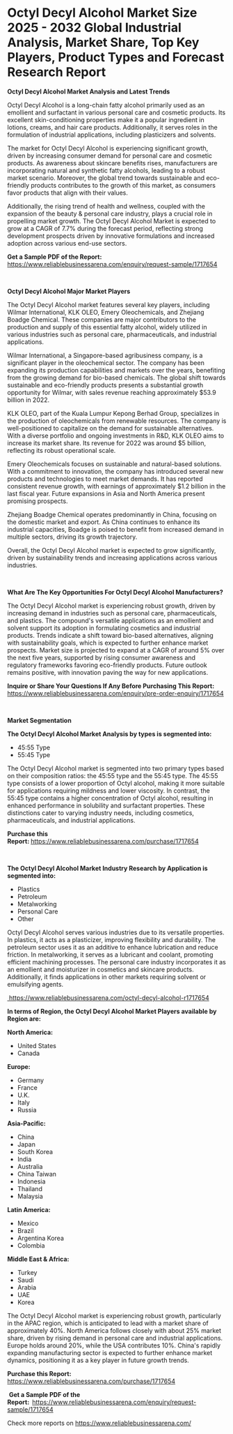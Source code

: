 <p><h1>Octyl Decyl Alcohol Market Size 2025 - 2032 Global Industrial Analysis, Market Share, Top Key Players, Product Types and Forecast Research Report</h1></p><p><strong>Octyl Decyl Alcohol Market Analysis and Latest Trends</strong></p>
<p><p>Octyl Decyl Alcohol is a long-chain fatty alcohol primarily used as an emollient and surfactant in various personal care and cosmetic products. Its excellent skin-conditioning properties make it a popular ingredient in lotions, creams, and hair care products. Additionally, it serves roles in the formulation of industrial applications, including plasticizers and solvents.</p><p>The market for Octyl Decyl Alcohol is experiencing significant growth, driven by increasing consumer demand for personal care and cosmetic products. As awareness about skincare benefits rises, manufacturers are incorporating natural and synthetic fatty alcohols, leading to a robust market scenario. Moreover, the global trend towards sustainable and eco-friendly products contributes to the growth of this market, as consumers favor products that align with their values.</p><p>Additionally, the rising trend of health and wellness, coupled with the expansion of the beauty & personal care industry, plays a crucial role in propelling market growth. The Octyl Decyl Alcohol Market is expected to grow at a CAGR of 7.7% during the forecast period, reflecting strong development prospects driven by innovative formulations and increased adoption across various end-use sectors.</p></p>
<p><strong>Get a Sample PDF of the Report:&nbsp;</strong> <a href="https://www.reliablebusinessarena.com/enquiry/request-sample/1717654?utm_campaign=2235&utm_medium=2&utm_source=Github&utm_content=ia&utm_term=30012025&utm_id=octyl-decyl-alcohol">https://www.reliablebusinessarena.com/enquiry/request-sample/1717654</a></p>
<p>&nbsp;</p>
<p><strong>Octyl Decyl Alcohol Major Market Players</strong></p>
<p><p>The Octyl Decyl Alcohol market features several key players, including Wilmar International, KLK OLEO, Emery Oleochemicals, and Zhejiang Boadge Chemical. These companies are major contributors to the production and supply of this essential fatty alcohol, widely utilized in various industries such as personal care, pharmaceuticals, and industrial applications.</p><p>Wilmar International, a Singapore-based agribusiness company, is a significant player in the oleochemical sector. The company has been expanding its production capabilities and markets over the years, benefiting from the growing demand for bio-based chemicals. The global shift towards sustainable and eco-friendly products presents a substantial growth opportunity for Wilmar, with sales revenue reaching approximately $53.9 billion in 2022.</p><p>KLK OLEO, part of the Kuala Lumpur Kepong Berhad Group, specializes in the production of oleochemicals from renewable resources. The company is well-positioned to capitalize on the demand for sustainable alternatives. With a diverse portfolio and ongoing investments in R&D, KLK OLEO aims to increase its market share. Its revenue for 2022 was around $5 billion, reflecting its robust operational scale.</p><p>Emery Oleochemicals focuses on sustainable and natural-based solutions. With a commitment to innovation, the company has introduced several new products and technologies to meet market demands. It has reported consistent revenue growth, with earnings of approximately $1.2 billion in the last fiscal year. Future expansions in Asia and North America present promising prospects.</p><p>Zhejiang Boadge Chemical operates predominantly in China, focusing on the domestic market and export. As China continues to enhance its industrial capacities, Boadge is poised to benefit from increased demand in multiple sectors, driving its growth trajectory. </p><p>Overall, the Octyl Decyl Alcohol market is expected to grow significantly, driven by sustainability trends and increasing applications across various industries.</p></p>
<p>&nbsp;</p>
<p><strong>What Are The Key Opportunities For Octyl Decyl Alcohol Manufacturers?</strong></p>
<p><p>The Octyl Decyl Alcohol market is experiencing robust growth, driven by increasing demand in industries such as personal care, pharmaceuticals, and plastics. The compound's versatile applications as an emollient and solvent support its adoption in formulating cosmetics and industrial products. Trends indicate a shift toward bio-based alternatives, aligning with sustainability goals, which is expected to further enhance market prospects. Market size is projected to expand at a CAGR of around 5% over the next five years, supported by rising consumer awareness and regulatory frameworks favoring eco-friendly products. Future outlook remains positive, with innovation paving the way for new applications.</p></p>
<p><strong>Inquire or Share Your Questions If Any Before Purchasing This Report:</strong> <a href="https://www.reliablebusinessarena.com/enquiry/pre-order-enquiry/1717654?utm_campaign=2235&utm_medium=2&utm_source=Github&utm_content=ia&utm_term=30012025&utm_id=octyl-decyl-alcohol">https://www.reliablebusinessarena.com/enquiry/pre-order-enquiry/1717654</a></p>
<p>&nbsp;</p>
<p><strong>Market Segmentation</strong></p>
<p><strong>The Octyl Decyl Alcohol Market Analysis by types is segmented into:</strong></p>
<p><ul><li>45:55 Type</li><li>55:45 Type</li></ul></p>
<p><p>The Octyl Decyl Alcohol market is segmented into two primary types based on their composition ratios: the 45:55 type and the 55:45 type. The 45:55 type consists of a lower proportion of Octyl alcohol, making it more suitable for applications requiring mildness and lower viscosity. In contrast, the 55:45 type contains a higher concentration of Octyl alcohol, resulting in enhanced performance in solubility and surfactant properties. These distinctions cater to varying industry needs, including cosmetics, pharmaceuticals, and industrial applications.</p></p>
<p><strong>Purchase this Report:&nbsp;</strong><a href="https://www.reliablebusinessarena.com/purchase/1717654?utm_campaign=2235&utm_medium=2&utm_source=Github&utm_content=ia&utm_term=30012025&utm_id=octyl-decyl-alcohol">https://www.reliablebusinessarena.com/purchase/1717654</a></p>
<p>&nbsp;</p>
<p><strong>The Octyl Decyl Alcohol Market Industry Research by Application is segmented into:</strong></p>
<p><ul><li>Plastics</li><li>Petroleum</li><li>Metalworking</li><li>Personal Care</li><li>Other</li></ul></p>
<p><p>Octyl Decyl Alcohol serves various industries due to its versatile properties. In plastics, it acts as a plasticizer, improving flexibility and durability. The petroleum sector uses it as an additive to enhance lubrication and reduce friction. In metalworking, it serves as a lubricant and coolant, promoting efficient machining processes. The personal care industry incorporates it as an emollient and moisturizer in cosmetics and skincare products. Additionally, it finds applications in other markets requiring solvent or emulsifying agents.</p></p>
<p><a href="https://www.reliablebusinessarena.com/octyl-decyl-alcohol-r1717654?utm_campaign=2235&utm_medium=2&utm_source=Github&utm_content=ia&utm_term=30012025&utm_id=octyl-decyl-alcohol">&nbsp;https://www.reliablebusinessarena.com/octyl-decyl-alcohol-r1717654</a></p>
<p><strong>In terms of Region, the Octyl Decyl Alcohol Market Players available by Region are:</strong></p>
<p>
    <p> <strong> North America: </strong>
        <ul>
            <li>United States</li>
            <li>Canada</li>
        </ul>
        </p> 
    <p> <strong> Europe: </strong>
        <ul>
            <li>Germany</li>
            <li>France</li>
            <li>U.K.</li>
            <li>Italy</li>
            <li>Russia</li>
        </ul>
        </p> 
    <p> <strong> Asia-Pacific: </strong>
        <ul>
            <li>China</li>
            <li>Japan</li>
            <li>South Korea</li>
            <li>India</li>
            <li>Australia</li>
            <li>China Taiwan</li>
            <li>Indonesia</li>
            <li>Thailand</li>
            <li>Malaysia</li>
        </ul>
        </p> 
    <p> <strong> Latin America: </strong>
        <ul>
            <li>Mexico</li>
            <li>Brazil</li>
            <li>Argentina Korea</li>
            <li>Colombia</li>
        </ul>
        </p> 
    <p> <strong> Middle East & Africa: </strong>
        <ul>
            <li>Turkey</li>
            <li>Saudi</li>
            <li>Arabia</li>
            <li>UAE</li>
            <li>Korea</li>
        </ul>
    </p>
    </p>
<p><p>The Octyl Decyl Alcohol market is experiencing robust growth, particularly in the APAC region, which is anticipated to lead with a market share of approximately 40%. North America follows closely with about 25% market share, driven by rising demand in personal care and industrial applications. Europe holds around 20%, while the USA contributes 10%. China's rapidly expanding manufacturing sector is expected to further enhance market dynamics, positioning it as a key player in future growth trends.</p></p>
<p><strong>Purchase this Report: </strong><a href="https://www.reliablebusinessarena.com/purchase/1717654?utm_campaign=2235&utm_medium=2&utm_source=Github&utm_content=ia&utm_term=30012025&utm_id=octyl-decyl-alcohol">https://www.reliablebusinessarena.com/purchase/1717654</a></p>
<p>&nbsp;<strong>Get a Sample PDF of the Report:&nbsp;&nbsp;</strong><a href="https://www.reliablebusinessarena.com/enquiry/request-sample/1717654?utm_campaign=2235&utm_medium=2&utm_source=Github&utm_content=ia&utm_term=30012025&utm_id=octyl-decyl-alcohol">https://www.reliablebusinessarena.com/enquiry/request-sample/1717654</a></p>
<p><strong></strong></p>
<p>Check more reports on <a href="https://www.reliablebusinessarena.com/?utm_campaign=2235&utm_medium=2&utm_source=Github&utm_content=ia&utm_term=30012025&utm_id=octyl-decyl-alcohol">https://www.reliablebusinessarena.com/</a></p>